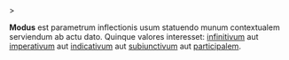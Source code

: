 <!-- markdownlint-disable MD041 -->>
**Modus** est parametrum inflectionis usum statuendo munum contextualem serviendum ab actu dato. Quinque valores interesset: [infinitivum](infinitivus.md) aut [imperativum](imperativus.md) aut [indicativum](indicativus.md) aut [subiunctivum](subiunctivus.md) aut [participalem](participium.md).
